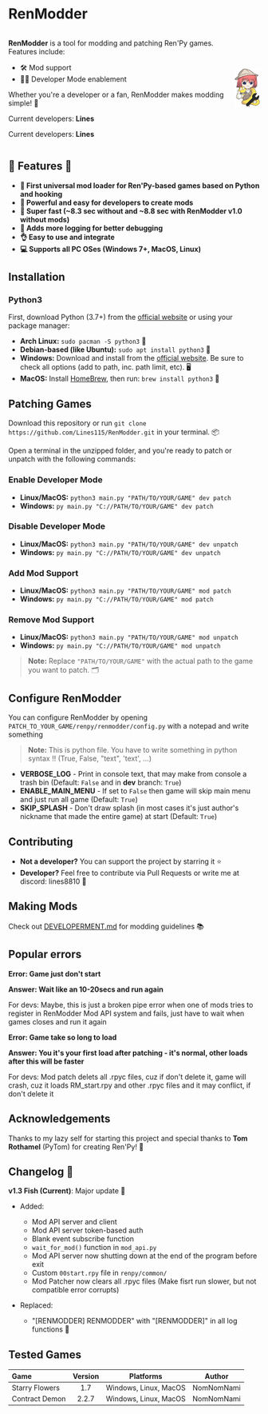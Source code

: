 # RenModder
<div style="display: flex; align-items: center; text-align: left">
  <div style="flex: 1;">
    <p><strong>RenModder</strong> is a tool for modding and patching Ren'Py games. Features include:</p>
    <ul>
      <li>🛠️ Mod support</li>
      <li>👨‍💻 Developer Mode enablement</li>
    </ul>
    <p>Whether you're a developer or a fan, RenModder makes modding simple! 🌈</p>
    <p>Current developers: <strong>Lines</strong></p>
    <p>Current developers: <strong>Lines</strong></p>
  </div>
  <div>
    <img src="https://github.com/Lines25/RenModder/blob/main/patches/__mod_patch_renmodder/modder/logo.png?raw=True" alt="RenModder Logo" width="50">
  </div>
</div>

## 🎉 Features 🎉
- **🔧 First universal mod loader for Ren'Py-based games based on Python and hooking**
- **🌟 Powerful and easy for developers to create mods**
- **🚀 Super fast (~8.3 sec without and ~8.8 sec with RenModder v1.0 without mods)**
- **📝 Adds more logging for better debugging**
- **👌 Easy to use and integrate**
- **💻 Supports all PC OSes (Windows 7+, MacOS, Linux)**

## Installation
### Python3
First, download Python (3.7+) from the [official website](https://python.org) or using your package manager:

- **Arch Linux:** `sudo pacman -S python3` 🐧
- **Debian-based (like Ubuntu):** `sudo apt install python3` 🐢
- **Windows:** Download and install from the [official website](https://python.org). Be sure to check all options (add to path, inc. path limit, etc). 🖥️
- **MacOS:** Install [HomeBrew](https://brew.sh/), then run: `brew install python3` 🍏

## Patching Games
Download this repository or run `git clone https://github.com/Lines115/RenModder.git` in your terminal. 📦

Open a terminal in the unzipped folder, and you're ready to patch or unpatch with the following commands:

### Enable Developer Mode
- **Linux/MacOS:** `python3 main.py "PATH/TO/YOUR/GAME" dev patch`
- **Windows:** `py main.py "C://PATH/TO/YOUR/GAME" dev patch`

### Disable Developer Mode
- **Linux/MacOS:** `python3 main.py "PATH/TO/YOUR/GAME" dev unpatch`
- **Windows:** `py main.py "C://PATH/TO/YOUR/GAME" dev unpatch`

### Add Mod Support
- **Linux/MacOS:** `python3 main.py "PATH/TO/YOUR/GAME" mod patch`
- **Windows:** `py main.py "C://PATH/TO/YOUR/GAME" mod patch`

### Remove Mod Support
- **Linux/MacOS:** `python3 main.py "PATH/TO/YOUR/GAME" mod unpatch`
- **Windows:** `py main.py "C://PATH/TO/YOUR/GAME" mod unpatch`

> **Note:** Replace `"PATH/TO/YOUR/GAME"` with the actual path to the game you want to patch. 🗂️

## Configure RenModder

You can configure RenModder by opening `PATCH_TO_YOUR_GAME/renpy/renmodder/config.py` with a notepad and write something

> **Note:** This is python file. You have to write something in python syntax !! (True, False, "text", 'text', ...)
- **VERBOSE_LOG** - Print in console text, that may make from console a trash bin (Default: `False` and in **dev** branch: `True`)
- **ENABLE_MAIN_MENU** - If set to `False` then game will skip main menu and just run all game (Default: `True`)
- **SKIP_SPLASH** - Don't draw splash (in most cases it's just author's nickname that made the entire game) at start (Default: `True`)

## Contributing
- **Not a developer?** You can support the project by starring it ⭐
- **Developer?** Feel free to contribute via Pull Requests or write me at discord: lines8810 🤝

## Making Mods
Check out [DEVELOPERMENT.md](DEVELOPERMENT.md) for modding guidelines 📚

## Popular errors
**Error: Game just don't start**

**Answer: Wait like an 10-20secs and run again**

For devs: Maybe, this is just a broken pipe error when one of mods tries to register in RenModder Mod API system and fails, just have to wait when games closes and run it again

**Error: Game take so long to load**

**Answer: You it's your first load after patching - it's normal, other loads after this will be faster**

For devs: Mod patch delets all .rpyc files, cuz if don't delete it, game will crash, cuz it loads RM_start.rpy and other .rpyc files and it may conflict, if don't delete it


## Acknowledgements
Thanks to my lazy self for starting this project and special thanks to **Tom Rothamel** (PyTom) for creating Ren'Py! 🙌

## Changelog 📜
**v1.3 Fish (Current)**: Major update 🚀
- Added:
  - Mod API server and client
  - Mod API server token-based auth
  - Blank event subscribe function
  - `wait_for_mod()` function in `mod_api.py`
  - Mod API server now shutting down at the end of the program before exit
  - Custom `00start.rpy` file in `renpy/common/`
  - Mod Patcher now clears all .rpyc files (Make fisrt run slower, but not compatible error corrupts)

- Replaced: 
  - "[RENMODDER] RENMODDER" with "[RENMODDER]" in all log functions 🔄


## Tested Games
| Game             | Version | Platforms             | Author        |
| :--------------- | :-----: | :-------------------: | :-----------: |
| Starry Flowers   | 1.7     | Windows, Linux, MacOS | NomNomNami    |
| Contract Demon   | 2.2.7   | Windows, Linux, MacOS | NomNomNami    |

